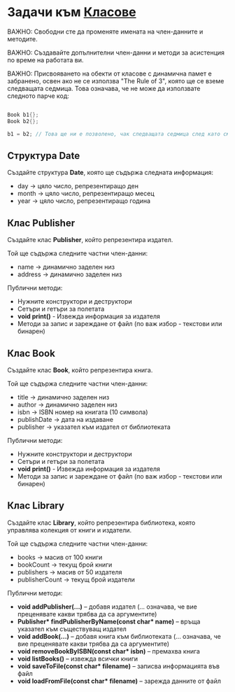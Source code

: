 # Задачи към [Класове](./)

ВАЖНО: Свободни сте да променяте имената на член-данните и методите.

ВАЖНО: Създавайте допълнителни член-данни и методи за асистенция по време на работата ви.

ВАЖНО: Присвояването на обекти от класове с динамична памет е забранено, освен ако не се използва "The Rule of 3", която ще се вземе следващата седмица. Това означава, че не може да използвате следното парче код:
``` c++

Book b1{};
Book b2{};

b1 = b2; // Това ще ни е позволено, чак следващата седмица след като сме взели The rule of 3.

```

## Структура Date

Създайте структура **Date**, която ще съдържа следната информация:

- day -> цяло число, репрезентиращо ден
- month -> цяло число, репрезентиращо месец
- year -> цяло число, репрезентиращо година

## Клас Publisher

Създайте клас **Publisher**, който репрезентира издател.

Той ще съдържа следните частни член-данни:

- name -> динамично заделен низ
- address -> динамично заделен низ

Публични методи:

- Нужните конструктори и деструктори
- Сетъри и гетъри за полетата
- **void print()** - Извежда информация за издателя
- Методи за запис и зареждане от файл (по важ избор - текстови или бинарен)

## Клас Book

Създайте клас **Book**, който репрезентира книга.

Той ще съдържа следните частни член-данни:

- title -> динамично заделен низ
- author -> динамично заделен низ
- isbn -> ISBN номер на книгата (10 символа)
- publishDate -> дата на издаване
- publisher -> указател към издател от библиотеката

Публични методи:

- Нужните конструктори и деструктори
- Сетъри и гетъри за полетата
- **void print()** - Извежда информация за издателя
- Методи за запис и зареждане от файл (по важ избор - текстови или бинарен)

## Клас Library

Създайте клас **Library**, който репрезентира библиотека, която управлява колекция от книги и издатели.

Той ще съдържа следните частни член-данни:

- books -> масив от 100 книги
- bookCount -> текущ брой книги
- publishers -> масив от 50 издателя
- publisherCount -> текущ брой издатели

Публични методи:

- **void addPublisher(...)** – добавя издател (... означава, че вие преценявате какви трябва да са аргументите)
- **Publisher\* findPublisherByName(const char\* name)** – връща указател към съществуващ издател
- **void addBook(...)** – добавя книга към библиотеката (... означава, че вие преценявате какви трябва да са аргументите)
- **void removeBookByISBN(const char\* isbn)** – премахва книга
- **void listBooks()** – извежда всички книги
- **void saveToFile(const char\* filename)** – записва информацията във файл
- **void loadFromFile(const char\* filename)** – зарежда данните от файл
